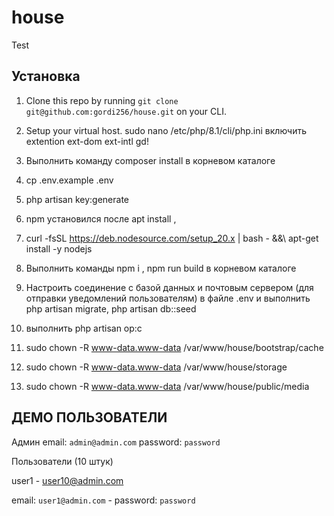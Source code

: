# house

Test

## Установка

1. Clone this repo by running `git clone git@github.com:gordi256/house.git` on your CLI.
2. Setup your virtual host. sudo nano /etc/php/8.1/cli/php.ini включить extention ext-dom ext-intl gd!

3. Выполнить команду composer install в корневом каталоге
4. cp .env.example .env
5. php artisan key:generate
6. npm установился после apt install ,
7.  curl -fsSL https://deb.nodesource.com/setup_20.x | bash - &&\ apt-get install -y nodejs
8.  Выполнить команды   npm i , npm run build в корневом каталоге

9. Настроить соединение с базой данных и почтовым сервером (для отправки уведомлений пользователям) в файле .env и выполнить php artisan migrate, php artisan db::seed

10. выполнить php artisan op:c
11. sudo chown -R www-data.www-data /var/www/house/bootstrap/cache
12. sudo chown -R www-data.www-data /var/www/house/storage
13. sudo chown -R www-data.www-data /var/www/house/public/media

## ДЕМО ПОЛЬЗОВАТЕЛИ

Админ
email: `admin@admin.com`
password: `password`

Пользователи (10 штук)

user1 - user10@admin.com

email: `user1@admin.com` -
password: `password`
